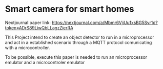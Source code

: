 # Smart camera for smart homes

Nextjournal paper link:
https://nextjournal.com/a/Mbmr6VjiUu1xsBG5Svr1d?token=ADrS89LiwQbLLagzZierRA

This Project intend to create an object detector to run in a microprocessor and act in a established scenario through a MQTT protocol comunicating with a microcontroller.

To be possible, execute this paper is needed to run an microprocessor emulator and a microcontroler emulator
